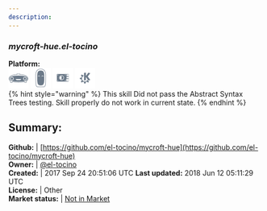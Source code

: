 ```yaml
---
description: 
---
```


### _mycroft-hue.el-tocino_  
  
**Platform:**  
 ![Mark I](../.gitbook/assets/mark-1-icon.png)  ![Mark II](../.gitbook/assets/mark-2-icon.png)  ![Picroft](../.gitbook/assets/picroft-icon.png)  ![plasmoid](../.gitbook/assets/kde.png)   
{% hint style="warning" %}
This skill Did not pass the Abstract Syntax Trees testing. Skill properly do not work in current state.
{% endhint %}
  
## Summary:  
**Github:** | [https://github.com/el-tocino/mycroft-hue](https://github.com/el-tocino/mycroft-hue)  
**Owner:** | [@el-tocino](https://github.com/el-tocino)  
**Created:** | 2017 Sep 24 20:51:06 UTC  **Last updated:** 2018 Jun 12 05:11:29 UTC  
**License:** | Other  
**Market status:** | [Not in Market](https://market.mycroft.ai/skill/)  
